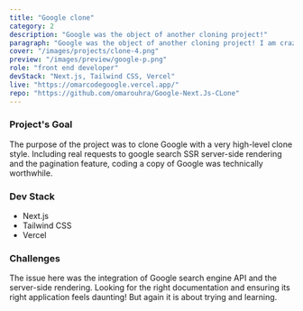 ```yaml
---
title: "Google clone"
category: 2
description: "Google was the object of another cloning project!"
paragraph: "Google was the object of another cloning project! I am crazy about crafting innovative products. That's obvious! All good developers seek creativity.  However, The Best Ones invest in BOTH: creativity & Technical Competence. if you're in the same industry, this will truly brighten your Learning path!"
cover: "/images/projects/clone-4.png"
preview: "/images/preview/google-p.png"
role: "front end developer"
devStack: "Next.js, Tailwind CSS, Vercel"
live: "https://omarcodegoogle.vercel.app/"
repo: "https://github.com/omarouhra/Google-Next.Js-CLone"
---
```


### Project's Goal

The purpose of the project was to clone Google with a very high-level clone style. Including real requests to google search SSR server-side rendering and the pagination feature, coding a copy of Google was technically worthwhile.

### Dev Stack

- Next.js
- Tailwind CSS
- Vercel

### Challenges

The issue here was the integration of Google search engine API and the server-side rendering. Looking for the right documentation and ensuring its right application feels daunting! But again it is about trying and learning.
